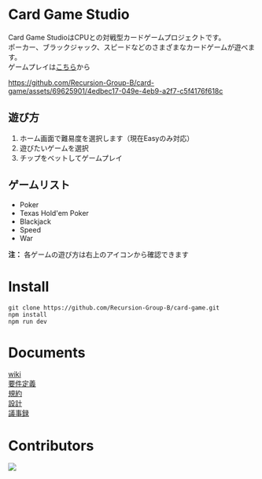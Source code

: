 # Card Game Studio

Card Game StudioはCPUとの対戦型カードゲームプロジェクトです。  
ポーカー、ブラックジャック、スピードなどのさまざまなカードゲームが遊べます。  
ゲームプレイは[こちら](https://card-game-prod.netlify.app/)から


https://github.com/Recursion-Group-B/card-game/assets/69625901/4edbec17-049e-4eb9-a2f7-c5f4176f618c

## 遊び方
1. ホーム画面で難易度を選択します（現在Easyのみ対応）
2. 遊びたいゲームを選択
3. チップをベットしてゲームプレイ

## ゲームリスト
- Poker
- Texas Hold'em Poker
- Blackjack
- Speed
- War

**注：** 各ゲームの遊び方は右上のアイコンから確認できます

# Install
```
git clone https://github.com/Recursion-Group-B/card-game.git
npm install
npm run dev
```

# Documents
[wiki](https://github.com/Recursion-Group-B/card-game/wiki)  
[要件定義](https://github.com/Recursion-Group-B/card-game/wiki/%E8%A6%81%E4%BB%B6%E5%AE%9A%E7%BE%A9)  
[規約](https://github.com/Recursion-Group-B/card-game/wiki/%E8%A6%8F%E7%B4%84)  
[設計](https://github.com/Recursion-Group-B/card-game/wiki/%E8%A8%AD%E8%A8%88)  
[議事録](https://github.com/Recursion-Group-B/card-game/wiki/%E8%AD%B0%E4%BA%8B%E9%8C%B2)

# Contributors
<a href="https://github.com/Recursion-Group-B/card-game/graphs/contributors">
  <img src="https://contrib.rocks/image?repo=recursion-group-b/card-game" />
</a>
